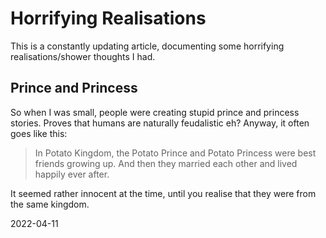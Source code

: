 # Horrifying Realisations
This is a constantly updating article, documenting some horrifying realisations/shower thoughts I had.

## Prince and Princess
So when I was small, people were creating stupid prince and princess stories. Proves that humans are naturally feudalistic eh? Anyway, it often goes like this:
> In Potato Kingdom, the Potato Prince and Potato Princess were best friends growing up. And then they married each other and lived happily ever after.

It seemed rather innocent at the time, until you realise that they were from the same kingdom.

2022-04-11